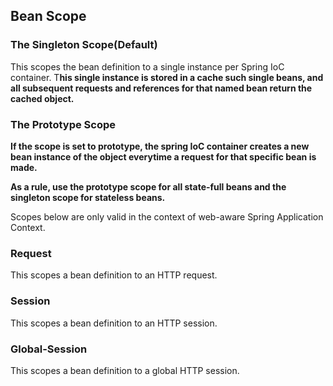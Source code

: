 ## Bean Scope

### The Singleton Scope(Default)

This scopes the bean definition to a single instance per Spring IoC container. T**his single instance is stored in a cache such single beans, and all subsequent requests and references for that named bean return the cached object.**

### The Prototype Scope

**If the scope is set to prototype, the spring IoC container creates a new bean instance of the object everytime a request for that specific bean is made.**

**As a rule, use the prototype scope for all state-full beans and the singleton scope for stateless beans.**

Scopes below are only valid in the context of web-aware Spring Application Context.

### Request

This scopes a bean definition to an HTTP request.

### Session

This scopes a bean definition to an HTTP session.

### Global-Session

This scopes a bean definition to a global HTTP session.